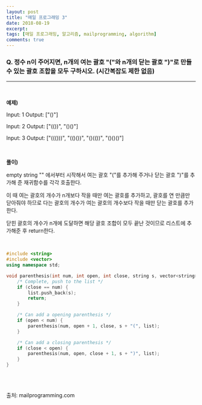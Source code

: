 ```yaml
---
layout: post
title: "매일 프로그래밍 3"
date: 2018-08-19
excerpt: 
tags: [매일 프로그래밍, 알고리즘, mailprogramming, algorithm]
comments: true
---
```


### Q. 정수 n이 주어지면, n개의 여는 괄호 "("와 n개의 닫는 괄호 ")"로 만들 수 있는 괄호 조합을 모두 구하시오. (시간복잡도 제한 없음)
- - -  
<br/>

**예제)**

Input: 1
Output: ["()"]

Input: 2
Output: ["(())", "()()"]

Input: 3
Output: ["((()))", "(()())", "()(())", "()()()"]
  
<br/>

**풀이)**

empty string "" 에서부터 시작해서 여는 괄호 "("를 추가해 주거나 닫는 괄호 ")"를 추가해 준 재귀함수를 각각 호출한다.

이 때 여는 괄호의 개수가 n개보다 작을 때만 여는 괄호를 추가하고, 괄호를 연 만큼만 닫아줘야 하므로 다는 괄호의 개수가 여는 괄호의 개수보다 작을 때만 닫는 괄호를 추가한다.

닫힌 괄호의 개수가 n개에 도달하면 해당 괄호 조합이 모두 끝난 것이므로 리스트에 추가해준 후 return한다.

<br/>  
  
``` cpp
#include <string>
#include <vector>
using namespace std;

void parenthesis(int num, int open, int close, string s, vector<string> list) {
    /* Complete, push to the list */
    if (close == num) {
        list.push_back(s);
        return;
    }

    /* Can add a opening parenthesis */
    if (open < num) {
        parenthesis(num, open + 1, close, s + "(", list);
    }

    /* Can add a closing parenthesis */
    if (close < open) {
        parenthesis(num, open, close + 1, s + ")", list);
    }
}
```  
<br/>
<br/>

출처: mailprogramming.com
